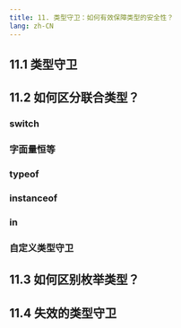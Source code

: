 ```yaml
---
title: 11. 类型守卫：如何有效保障类型的安全性？
lang: zh-CN
---
```


## 11.1 类型守卫

## 11.2 如何区分联合类型？

### switch

### 字面量恒等

### typeof

### instanceof

### in

### 自定义类型守卫

## 11.3 如何区别枚举类型？

## 11.4 失效的类型守卫
